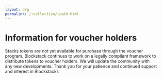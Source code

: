 ```yaml
---
layout: org
permalink: /:collection/:path.html
---
```

# Information for  voucher holders


<div class="uk-card uk-card-default uk-card-body">
<p>
Stacks tokens are not yet available for purchase through the voucher program. Blockstack continues to work on a legally compliant framework to distribute tokens to voucher holders.  We will update the community with any new developments. Thank you for your patience and continued support and interest in Blockstack!.</p>
</div>
<br>
